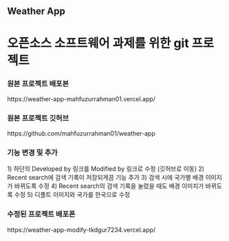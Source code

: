 ## Weather App 
<h1>오픈소스 소프트웨어 과제를 위한 git 프로젝트</h1>

<h3>원본 프로젝트 배포본</h3>
https://weather-app-mahfuzurrahman01.vercel.app/
<h3>원본 프로젝트 깃허브</h3>
https://github.com/mahfuzurrahman01/weather-app


<h3>기능 변경 및 추가</h3>
1) 하단의 Developed by 링크를 Modified by 링크로 수정 (깃허브로 이동)
2) Recent search에 검색 기록이 저장되게끔 기능 추가
3) 검색 시에 국가별 배경 이미지가 바뀌도록 수정
4) Recent search의 검색 기록을 눌렀을 때도 배경 이미지가 바뀌도록 수정
5) 디폴트 이미지와 국가를 한국으로 수정

<h3>수정된 프로젝트 배포폰</h3>
https://weather-app-modify-tkdgur7234.vercel.app/
